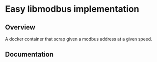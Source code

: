 Easy libmodbus implementation
=============================

Overview
--------

A docker container that scrap given a modbus address at a given speed.

Documentation
-------------

